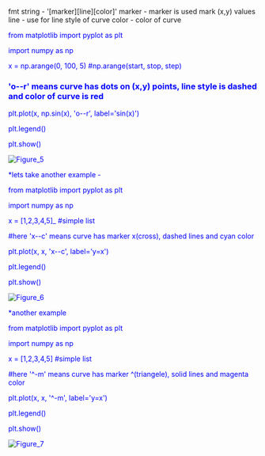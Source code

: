 fmt string - '[marker][line][color]'
marker - marker is used mark (x,y) values
line - use for line style of curve
color - color of curve

<span style="color:blue">
from matplotlib import pyplot as plt 

import numpy as np
</style>

x = np.arange(0, 100, 5)  #np.arange(start, stop, step)

### 'o--r' means curve has dots on (x,y) points, line style is dashed and color of curve is red

plt.plot(x, np.sin(x), 'o--r', label='sin(x)')

plt.legend()

plt.show()

![Figure_5](https://user-images.githubusercontent.com/100432854/159161287-317798c2-5890-4c29-902f-97bed58a076a.png)


*lets take another example - 

from matplotlib import pyplot as plt

import numpy as np
 
x = [1,2,3,4,5]_ #simple list

#here 'x--c' means curve has marker x(cross), dashed lines and cyan color

plt.plot(x, x, 'x--c', label='y=x')

plt.legend()

plt.show()

![Figure_6](https://user-images.githubusercontent.com/100432854/159161761-5182ea84-6347-42f2-906a-e1e884b5a5a8.png)

*another example

from matplotlib import pyplot as plt

import numpy as np
 
x = [1,2,3,4,5] #simple list

#here '^-m' means curve has marker ^(triangele), solid lines and magenta color

plt.plot(x, x, '^-m', label='y=x')

plt.legend()

plt.show()

![Figure_7](https://user-images.githubusercontent.com/100432854/159162044-b072f4a3-236b-45ef-93b3-64ff3a321a60.png)

